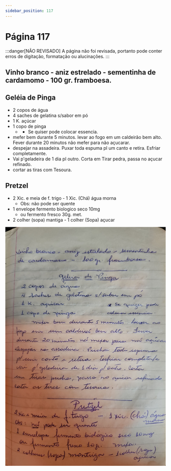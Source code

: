 ```yaml
---
sidebar_position: 117
---
```

# Página 117
:::danger[NÃO REVISADO]
A página não foi revisada, portanto pode conter erros de digitação, formatação ou alucinações.
:::
## Vinho branco - aniz estrelado - sementinha de cardamomo - 100 gr. framboesa.

## Geléia de Pinga

- 2 copos de água
- 4 saches de gelatina s/sabor em pó
- 1 K. açúcar
- 1 copo de pinga
    - * Se quiser pode colocar essencia.
- mefer bem durante 5 minutos. levar ao fogo em um caldeirão bem alto. Fever durante 20 minutos não mefer para não açucarar.
- despejar na assadeira. Puxar toda espuma pl um canto e retira. Esfriar completamente.
- Vai p'geladeira de 1 dia pl outro. Corta em Tirar pedra, passa no açucar refinado.
- cortar as tiras com Tesoura.

## Pretzel

- 2 Xic. e meia de f. trigo - 1 Xic. (Chá) água morna
    - Obs: não pode ser quente
- 1 envelope fermento biologico seco 10mg
    - ou fermento fresco 30g. met.
- 2 colher (sopa) mantiga - 1 colher (Sopa) açucar

![imagem base](./images/page_117.png)
